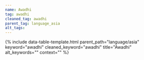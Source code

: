 ```yaml
---
name: Awadhi
tag: awadhi
cleaned_tag: awadhi
parent_tag: language_asia
alt_tags: 
---
```


{% include data-table-template.html 
  parent_path="language/asia" 
  keyword="awadhi" 
  cleaned_keyword="awadhi" 
  title="Awadhi"
  alt_keywords=""
  context=""
%}

